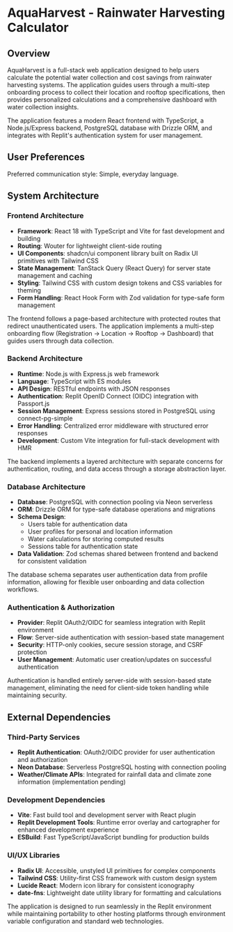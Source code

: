 # AquaHarvest - Rainwater Harvesting Calculator

## Overview

AquaHarvest is a full-stack web application designed to help users calculate the potential water collection and cost savings from rainwater harvesting systems. The application guides users through a multi-step onboarding process to collect their location and rooftop specifications, then provides personalized calculations and a comprehensive dashboard with water collection insights.

The application features a modern React frontend with TypeScript, a Node.js/Express backend, PostgreSQL database with Drizzle ORM, and integrates with Replit's authentication system for user management.

## User Preferences

Preferred communication style: Simple, everyday language.

## System Architecture

### Frontend Architecture
- **Framework**: React 18 with TypeScript and Vite for fast development and building
- **Routing**: Wouter for lightweight client-side routing
- **UI Components**: shadcn/ui component library built on Radix UI primitives with Tailwind CSS
- **State Management**: TanStack Query (React Query) for server state management and caching
- **Styling**: Tailwind CSS with custom design tokens and CSS variables for theming
- **Form Handling**: React Hook Form with Zod validation for type-safe form management

The frontend follows a page-based architecture with protected routes that redirect unauthenticated users. The application implements a multi-step onboarding flow (Registration → Location → Rooftop → Dashboard) that guides users through data collection.

### Backend Architecture
- **Runtime**: Node.js with Express.js web framework
- **Language**: TypeScript with ES modules
- **API Design**: RESTful endpoints with JSON responses
- **Authentication**: Replit OpenID Connect (OIDC) integration with Passport.js
- **Session Management**: Express sessions stored in PostgreSQL using connect-pg-simple
- **Error Handling**: Centralized error middleware with structured error responses
- **Development**: Custom Vite integration for full-stack development with HMR

The backend implements a layered architecture with separate concerns for authentication, routing, and data access through a storage abstraction layer.

### Database Architecture
- **Database**: PostgreSQL with connection pooling via Neon serverless
- **ORM**: Drizzle ORM for type-safe database operations and migrations
- **Schema Design**: 
  - Users table for authentication data
  - User profiles for personal and location information  
  - Water calculations for storing computed results
  - Sessions table for authentication state
- **Data Validation**: Zod schemas shared between frontend and backend for consistent validation

The database schema separates user authentication data from profile information, allowing for flexible user onboarding and data collection workflows.

### Authentication & Authorization
- **Provider**: Replit OAuth2/OIDC for seamless integration with Replit environment
- **Flow**: Server-side authentication with session-based state management
- **Security**: HTTP-only cookies, secure session storage, and CSRF protection
- **User Management**: Automatic user creation/updates on successful authentication

Authentication is handled entirely server-side with session-based state management, eliminating the need for client-side token handling while maintaining security.

## External Dependencies

### Third-Party Services
- **Replit Authentication**: OAuth2/OIDC provider for user authentication and authorization
- **Neon Database**: Serverless PostgreSQL hosting with connection pooling
- **Weather/Climate APIs**: Integrated for rainfall data and climate zone information (implementation pending)

### Development Dependencies
- **Vite**: Fast build tool and development server with React plugin
- **Replit Development Tools**: Runtime error overlay and cartographer for enhanced development experience
- **ESBuild**: Fast TypeScript/JavaScript bundling for production builds

### UI/UX Libraries
- **Radix UI**: Accessible, unstyled UI primitives for complex components
- **Tailwind CSS**: Utility-first CSS framework with custom design system
- **Lucide React**: Modern icon library for consistent iconography
- **date-fns**: Lightweight date utility library for formatting and calculations

The application is designed to run seamlessly in the Replit environment while maintaining portability to other hosting platforms through environment variable configuration and standard web technologies.